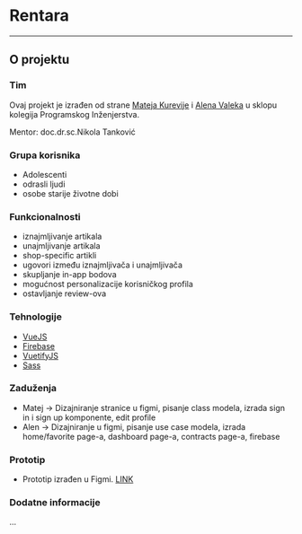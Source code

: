 # Rentara

---

## O projektu

### Tim

Ovaj projekt je izrađen od strane [Mateja Kurevije](https://github.com/matejkurevija) i [Alena Valeka](https://github.com/alenvalek)
u sklopu kolegija Programskog Inženjerstva.

Mentor: doc.dr.sc.Nikola Tanković

### Grupa korisnika

- Adolescenti
- odrasli ljudi
- osobe starije životne dobi

### Funkcionalnosti

- iznajmljivanje artikala
- unajmljivanje artikala
- shop-specific artikli
- ugovori između iznajmljivača i unajmljivača
- skupljanje in-app bodova
- mogućnost personalizacije korisničkog profila
- ostavljanje review-ova

### Tehnologije

- [VueJS](https://vuejs.org/)
- [Firebase](https://firebase.google.com/)
- [VuetifyJS](https://vuetifyjs.com/en/)
- [Sass](https://sass-lang.com/)

### Zaduženja

- Matej -> Dizajniranje stranice u figmi, pisanje class modela, izrada sign in i sign up komponente, edit profile
- Alen -> Dizajniranje u figmi, pisanje use case modela, izrada home/favorite page-a, dashboard page-a, contracts page-a, firebase

### Prototip

- Prototip izrađen u Figmi. [LINK](https://www.figma.com/proto/JWzjezNthwpFzqJJMWjIF5/Untitled?node-id=37%3A2&starting-point-node-id=37%3A2)

### Dodatne informacije

...
